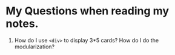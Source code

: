 
# My Questions when reading my notes.
1. How do I use `<div>` to display 3*5 cards? How do I do the modularization?



